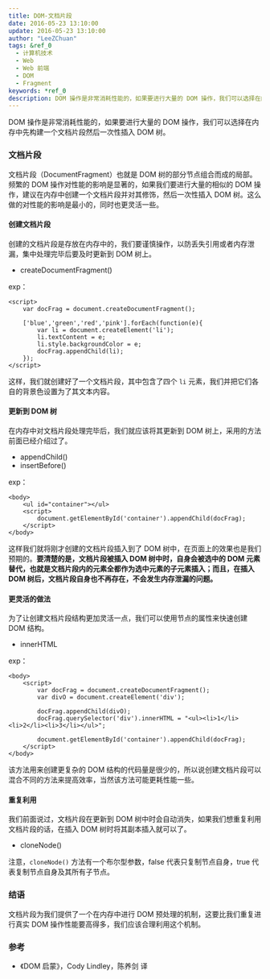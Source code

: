 ```yaml
---
title: DOM-文档片段
date: 2016-05-23 13:10:00
update: 2016-05-23 13:10:00
author: "LeeZChuan"
tags: &ref_0
  - 计算机技术
  - Web
  - Web 前端
  - DOM
  - Fragment
keywords: *ref_0
description: DOM 操作是非常消耗性能的，如果要进行大量的 DOM 操作，我们可以选择在内存中先构建一个文档片段然后一次性插入 DOM 树。
---
```




DOM 操作是非常消耗性能的，如果要进行大量的 DOM 操作，我们可以选择在内存中先构建一个文档片段然后一次性插入 DOM 树。

<!-- truncate -->

### 文档片段

文档片段（DocumentFragment）也就是 DOM 树的部分节点组合而成的局部。频繁的 DOM 操作对性能的影响是显著的，如果我们要进行大量的相似的 DOM 操作，建议在内存中创建一个文档片段并对其修饰，然后一次性插入 DOM 树。这么做的对性能的影响是最小的，同时也更灵活一些。

#### 创建文档片段

创建的文档片段是存放在内存中的，我们要谨慎操作，以防丢失引用或者内存泄漏，集中处理完毕后要及时更新到 DOM 树上。

- createDocumentFragment()

exp：

    <script>
        var docFrag = document.createDocumentFragment();

        ['blue','green','red','pink'].forEach(function(e){
            var li = document.createElement('li');
            li.textContent = e;
            li.style.backgroundColor = e;
            docFrag.appendChild(li);
        });
    </script>

这样，我们就创建好了一个文档片段，其中包含了四个 `li` 元素，我们并把它们各自的背景色设置为了其文本内容。

#### 更新到 DOM 树

在内存中对文档片段处理完毕后，我们就应该将其更新到 DOM 树上，采用的方法前面已经介绍过了。

- appendChild()
- insertBefore()

exp：

    <body>
        <ul id="container"></ul>
        <script>
            document.getElementById('container').appendChild(docFrag);
        </script>
    </body>

这样我们就将刚才创建的文档片段插入到了 DOM 树中，在页面上的效果也是我们预期的。**要清楚的是，文档片段被插入 DOM 树中时，自身会被选中的 DOM 元素替代，也就是文档片段内的元素全都作为选中元素的子元素插入；而且，在插入 DOM 树后，文档片段自身也不再存在，不会发生内存泄漏的问题。**

#### 更灵活的做法

为了让创建文档片段结构更加灵活一点，我们可以使用节点的属性来快速创建 DOM 结构。

- innerHTML

exp：

    <body>
        <script>
            var docFrag = document.createDocumentFragment();
            var divO = document.createElement('div');

            docFrag.appendChild(divO);
            docFrag.querySelector('div').innerHTML = "<ul><li>1</li><li>2</li><li>3</li></ul>";

            document.getElementById('container').appendChild(docFrag);
        </script>
    </body>

该方法用来创建更复杂的 DOM 结构的代码量是很少的，所以说创建文档片段可以混合不同的方法来提高效率，当然该方法可能更耗性能一些。

#### 重复利用

我们前面说过，文档片段在更新到 DOM 树中时会自动消失，如果我们想重复利用文档片段的话，在插入 DOM 树时将其副本插入就可以了。

- cloneNode()

    <script>
        document.getElementById('container').appendChild(docFrag.cloneNode(true));
    </script>

注意，`cloneNode()` 方法有一个布尔型参数，false 代表只复制节点自身，true 代表复制节点自身及其所有子节点。

### 结语

文档片段为我们提供了一个在内存中进行 DOM 预处理的机制，这要比我们重复进行真实 DOM 操作性能要高得多，我们应该合理利用这个机制。

### 参考

- 《DOM 启蒙》，Cody Lindley，陈养剑 译
